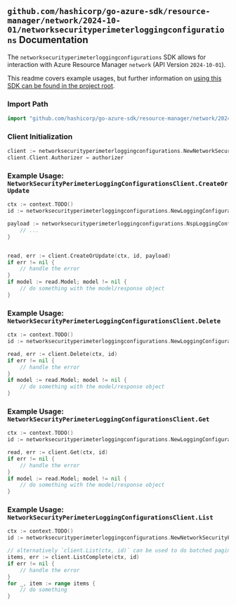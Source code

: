
## `github.com/hashicorp/go-azure-sdk/resource-manager/network/2024-10-01/networksecurityperimeterloggingconfigurations` Documentation

The `networksecurityperimeterloggingconfigurations` SDK allows for interaction with Azure Resource Manager `network` (API Version `2024-10-01`).

This readme covers example usages, but further information on [using this SDK can be found in the project root](https://github.com/hashicorp/go-azure-sdk/tree/main/docs).

### Import Path

```go
import "github.com/hashicorp/go-azure-sdk/resource-manager/network/2024-10-01/networksecurityperimeterloggingconfigurations"
```


### Client Initialization

```go
client := networksecurityperimeterloggingconfigurations.NewNetworkSecurityPerimeterLoggingConfigurationsClientWithBaseURI("https://management.azure.com")
client.Client.Authorizer = authorizer
```


### Example Usage: `NetworkSecurityPerimeterLoggingConfigurationsClient.CreateOrUpdate`

```go
ctx := context.TODO()
id := networksecurityperimeterloggingconfigurations.NewLoggingConfigurationID("12345678-1234-9876-4563-123456789012", "example-resource-group", "networkSecurityPerimeterName", "loggingConfigurationName")

payload := networksecurityperimeterloggingconfigurations.NspLoggingConfiguration{
	// ...
}


read, err := client.CreateOrUpdate(ctx, id, payload)
if err != nil {
	// handle the error
}
if model := read.Model; model != nil {
	// do something with the model/response object
}
```


### Example Usage: `NetworkSecurityPerimeterLoggingConfigurationsClient.Delete`

```go
ctx := context.TODO()
id := networksecurityperimeterloggingconfigurations.NewLoggingConfigurationID("12345678-1234-9876-4563-123456789012", "example-resource-group", "networkSecurityPerimeterName", "loggingConfigurationName")

read, err := client.Delete(ctx, id)
if err != nil {
	// handle the error
}
if model := read.Model; model != nil {
	// do something with the model/response object
}
```


### Example Usage: `NetworkSecurityPerimeterLoggingConfigurationsClient.Get`

```go
ctx := context.TODO()
id := networksecurityperimeterloggingconfigurations.NewLoggingConfigurationID("12345678-1234-9876-4563-123456789012", "example-resource-group", "networkSecurityPerimeterName", "loggingConfigurationName")

read, err := client.Get(ctx, id)
if err != nil {
	// handle the error
}
if model := read.Model; model != nil {
	// do something with the model/response object
}
```


### Example Usage: `NetworkSecurityPerimeterLoggingConfigurationsClient.List`

```go
ctx := context.TODO()
id := networksecurityperimeterloggingconfigurations.NewNetworkSecurityPerimeterID("12345678-1234-9876-4563-123456789012", "example-resource-group", "networkSecurityPerimeterName")

// alternatively `client.List(ctx, id)` can be used to do batched pagination
items, err := client.ListComplete(ctx, id)
if err != nil {
	// handle the error
}
for _, item := range items {
	// do something
}
```
